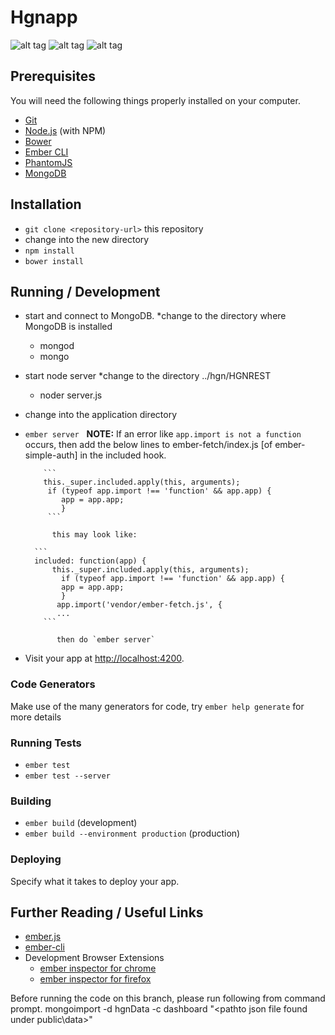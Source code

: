 # Hgnapp



![alt tag](http://s16.postimg.org/rl1gcls6d/Screen_Shot_2016_04_12_at_3_37_18_AM.png)
![alt tag](http://s23.postimg.org/b38xc18sb/Screen_Shot_2016_04_13_at_6_03_32_AM.png)
![alt tag](http://s24.postimg.org/o88ig4th1/Screen_Shot_2016_04_13_at_6_07_34_AM.png)


## Prerequisites

You will need the following things properly installed on your computer.

* [Git](http://git-scm.com/)
* [Node.js](http://nodejs.org/) (with NPM)
* [Bower](http://bower.io/)
* [Ember CLI](http://ember-cli.com/)
* [PhantomJS](http://phantomjs.org/)
* [MongoDB](https://www.mongodb.com/download-center#community)

## Installation

* `git clone <repository-url>` this repository
* change into the new directory
* `npm install`
* `bower install`

## Running / Development
* start and connect to MongoDB.
   *change to the directory where MongoDB is installed
    - mongod 
    - mongo
* start node server
   *change to the directory ../hgn/HGNREST
    - noder server.js
* change into the application directory
* `ember server`
           **NOTE:** If an error like `app.import is not a function` occurs,
           then add the below lines to ember-fetch/index.js [of ember-simple-auth] in the included hook.
           
          ```
          this._super.included.apply(this, arguments);
           if (typeof app.import !== 'function' && app.app) {
              app = app.app;
              }
           ```
           
            this may look like:
        
        ```
        included: function(app) {
            this._super.included.apply(this, arguments);
              if (typeof app.import !== 'function' && app.app) {
              app = app.app;
              }
             app.import('vendor/ember-fetch.js', {
             ...
          ```
          
             then do `ember server`
* Visit your app at [http://localhost:4200](http://localhost:4200).

### Code Generators

Make use of the many generators for code, try `ember help generate` for more details

### Running Tests

* `ember test`
* `ember test --server`

### Building

* `ember build` (development)
* `ember build --environment production` (production)

### Deploying

Specify what it takes to deploy your app.

## Further Reading / Useful Links

* [ember.js](http://emberjs.com/)
* [ember-cli](http://ember-cli.com/)
* Development Browser Extensions
  * [ember inspector for chrome](https://chrome.google.com/webstore/detail/ember-inspector/bmdblncegkenkacieihfhpjfppoconhi)
  * [ember inspector for firefox](https://addons.mozilla.org/en-US/firefox/addon/ember-inspector/)

Before running the code on this branch, please run following from command prompt.
mongoimport -d hgnData -c dashboard "<pathto json file found under public\data>"